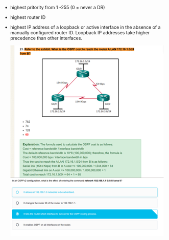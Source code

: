 - highest pritority from 1 -255 (0 = never a DR)
- highest router ID
- highest IP address of a loopback or active interface in the absence of a manually configured router ID. Loopback IP addresses take higher precedence than other interfaces.
  
  
  
  ![../../images/Pasted image 20250109095305.png](../../images/Pasted%20image%2020250109095305.png)
![../../images/Pasted image 20250109095457.png](../../images/Pasted%20image%2020250109095457.png)